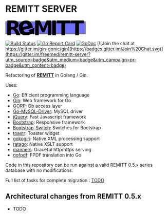 # REMITT SERVER

![](ui/img/remitt.jpg)

[![Build Status](https://github.com/freemed/remitt-server/actions/workflows/build.yml/badge.svg)](https://github.com/freemed/remitt-server/actions/workflows/build.yml)
[![Go Report Card](https://goreportcard.com/badge/github.com/freemed/remitt-server)](https://goreportcard.com/report/github.com/freemed/remitt-server)
[![GoDoc](https://godoc.org/github.com/freemed/remitt-server?status.png)](https://godoc.org/github.com/freemed/remitt-server)
[![Join the chat at https://gitter.im/gin-gonic/gin](https://badges.gitter.im/Join%20Chat.svg)](https://gitter.im/freemed/remitt-server?utm_source=badge&utm_medium=badge&utm_campaign=pr-badge&utm_content=badge)

Refactoring of **[REMITT](https://github.com/freemed/remitt)** in Golang / Gin.

Uses:

 * [Go](https://golang.org/): Efficient programming language
 * [Gin](https://github.com/gin-gonic/gin/): Web framework for Go
 * [GORP](http://github.com/go-gorp/gorp): Db access layer
 * [Go-MySQL-Driver](http://github.com/go-sql-driver/mysql): MySQL driver
 * [jQuery](https://jquery.com): Fast Javascript framework
 * [Bootstrap](http://getbootstrap.com): Responsive framework
 * [Bootstrap-Switch](http://www.bootstrap-switch.org): Switches for Bootstrap
 * [toastr](https://github.com/CodeSeven/toastr): Toaster widget
 * [gokogiri](https://github.com/freemed/gokogiri): Native XML processing support
 * [ratago](https://github.com/freemed/ratago): Native XSLT support
 * [manners](https://github.com/braintree/manners): Graceful http/https serving
 * [gofpdf](https://github.com/phpdave11/gofpdf): FPDF translation into Go

Code in this repository can be run against a valid REMITT 0.5.x series database with no modifications.

Full list of tasks for complete migration : [TODO](TODO.md)

## Architectural changes from REMITT 0.5.x

 * TODO

